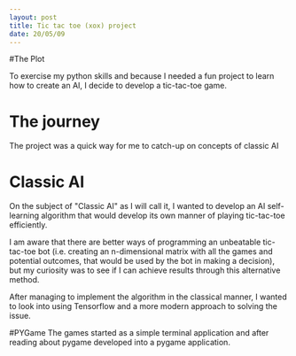 ```yaml
---
layout: post
title: Tic tac toe (xox) project 
date: 20/05/09
---
```


#The Plot

To exercise my python skills and because I needed a fun project to learn how to
create an AI, I decide to develop a tic-tac-toe game.

# The journey 
The project was a quick way for me to catch-up on concepts of classic AI

# Classic AI
On the subject of "Classic AI" as I will call it, I wanted to develop an AI
self-learning algorithm that would develop its own manner of playing
tic-tac-toe efficiently. 

I am aware that there are better ways of programming an unbeatable tic-tac-toe
bot (i.e. creating an n-dimensional matrix with all the games and potential
outcomes, that would be used by the bot in making a decision), but my curiosity
was to see if I can achieve results through this alternative method.

After managing to implement the algorithm in the classical manner, I wanted to
look into using Tensorflow and a more modern approach to solving the issue. 

#PYGame
The games started as a simple terminal application and after reading about pygame developed into a pygame application.
